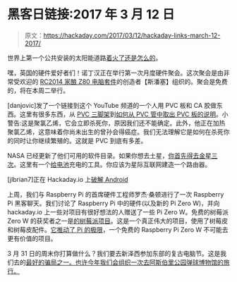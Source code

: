 # 黑客日链接:2017 年 3 月 12 日

> 原文：<https://hackaday.com/2017/03/12/hackaday-links-march-12-2017/>

世界上第一个公共安装的太阳能道路[着火了还是怎么的](https://twitter.com/bmcguitar/status/838865796939968512)。

嘿，英国的硬件爱好者们！诺丁汉正在举行第一次月度硬件聚会。这次聚会是由非常受欢迎的 [RC2014 家酿 Z80 电脑套件](https://www.tindie.com/stores/Semachthemonkey/)的创造者【斯潘塞】组织的。聚会是免费的，将在本周二举行。

[danjovic]发了一个链接到这个 YouTube 频道的一个人用 PVC 板和 CA 胶做东西。这里有很多东西，从 [PVC 三脚架](https://www.youtube.com/watch?v=PC73dvW6XWg&feature=youtu.be&t=10)到[如何从 PVC 管中取出 PVC 板的说明](https://www.youtube.com/watch?v=niDZFCMRNho)。小警告:这是聚氯乙烯，它会立即杀死你，原因我们还不能确定。此外，他正在加热聚氯乙烯，这意味着你尚未出生的曾孙会得癌症。我们无法理解它是如何在杀死你的同时让你继续繁殖的。这就是 PVC 到底有多差。

NASA 已经更新了他们可用的软件目录。如果你想去土星，[你首先得去金星三次](https://software.nasa.gov/software/GSC-16824-1)。这里有一个[给电池](https://software.nasa.gov/software/LAR-18740-1)充电的工具。你应该为星际互联网建造一个路由器。

[jlbrian7]正在 Hackaday.io 上[破解 Android](https://hackaday.io/project/20188-breaking-android)

上周，我们与 Raspberry Pi 的首席硬件工程师罗杰·桑顿进行了一次 Raspberry Pi 黑客聊天。我们讨论了 Raspberry Pi 中的硬件(以及新的 Pi Zero W)，并向 hackaday.io 上一些对项目有很好想法的人赠送了一些 Pi Zero W。免费的树莓派 Zero W 的获奖者之一是[的树莓派项目](https://hackaday.io/project/12122-raspberry-pi-project)。这是一个真正伟大的项目，使用了树莓皮和树莓皮配件。[它推动了 Pi 的极限](https://cdn.hackaday.img/800191472255970754.jpg)，一个免费的 Raspberry Pi Zero W 不可能去更有价值的项目。

3 月 31 日的周末你打算做什么？我们要去新泽西参加东部的复古电脑节。这是我们去的[最好的骗局之一。也许今年我们会组织一次去阿斯伯里公园弹球博物馆的旅行。](http://hackaday.com/tag/vcf-east/)